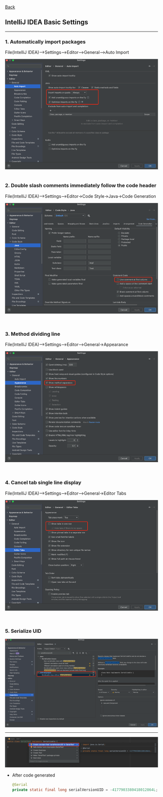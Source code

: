 [Back](README.md)

## IntelliJ IDEA Basic Settings

<hr>


### 1. Automatically import packages

File(IntelliJ IDEA)–>Settings–>Editor–>General–>Auto Import

![idea auto import](https://github.com/Elliot518/mcp-oss-tech/blob/main/ide/idea/auto_import.png?raw=true)
&nbsp;

### 2. Double slash comments immediately follow the code header

File(IntelliJ IDEA)–>Settings–>Editor->Code Style->Java->Code Generation

![comment nospace](https://github.com/Elliot518/mcp-oss-tech/blob/main/ide/idea/comment_nospace.png?raw=true)

&nbsp;

### 3. Method dividing line

File(IntelliJ IDEA)–>Settings–>Editor–>General->Appearance

![method separator](https://github.com/Elliot518/mcp-oss-tech/blob/main/ide/idea/method_separator.png?raw=true)

&nbsp;

### 4. Cancel tab single line display

File(IntelliJ IDEA)–>Settings–>Editor–>General->Editor Tabs

![no single tab](https://github.com/Elliot518/mcp-oss-tech/blob/main/ide/idea/no_single_tab.png?raw=true)

&nbsp;

### 5. Serialize UID

![serializable uid 1](https://github.com/Elliot518/mcp-oss-tech/blob/main/ide/idea/serializable_uid1.png?raw=true)
<hr>

![serializable uid 2](https://github.com/Elliot518/mcp-oss-tech/blob/main/ide/idea/serializable_uid2.png?raw=true)

- After code generated
    ```java
    @Serial
    private static final long serialVersionUID = -4177903380418012864L;
    ```
&nbsp;



